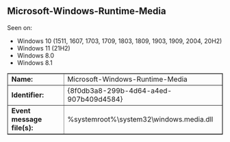 ## Microsoft-Windows-Runtime-Media

Seen on:
* Windows 10 (1511, 1607, 1703, 1709, 1803, 1809, 1903, 1909, 2004, 20H2)
* Windows 11 (21H2)
* Windows 8.0
* Windows 8.1

<table border="1" class="docutils">
  <tbody>
    <tr>
      <td><b>Name:</b></td>
      <td>Microsoft-Windows-Runtime-Media</td>
    </tr>
    <tr>
      <td><b>Identifier:</b></td>
      <td>{8f0db3a8-299b-4d64-a4ed-907b409d4584}</td>
    </tr>
    <tr>
      <td><b>Event message file(s):</b></td>
      <td>%systemroot%\system32\windows.media.dll</td>
    </tr>
  </tbody>
</table>

&nbsp;

